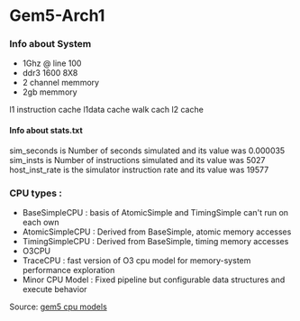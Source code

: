 # Gem5-Arch1  
### Info about System
* 1Ghz @ line 100  
* ddr3 1600 8X8  
* 2 channel memmory  
* 2gb memmory  


l1 instruction cache l1data cache walk cach l2 cache 

#### Info about stats.txt
sim_seconds is Number of seconds simulated and its value was 0.000035  
sim_insts is Number of instructions simulated and its value was 5027  
host_inst_rate is the simulator instruction rate and its value was 19577  



### CPU types :  
* BaseSimpleCPU : basis of AtomicSimple and TimingSimple can't run on each own
* AtomicSimpleCPU : Derived from BaseSimple, atomic memory accesses
* TimingSimpleCPU : Derived from BaseSimple, timing memory accesses
* O3CPU
* TraceCPU : fast version of O3 cpu model for memory-system performance exploration
* Minor CPU Model : Fixed pipeline but configurable data structures and execute behavior


Source: [gem5 cpu models](www.gem5.org/documentation/general_docs/cpu_models)
